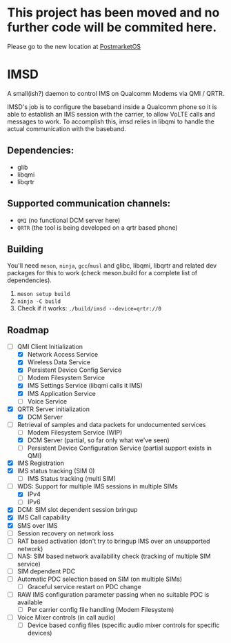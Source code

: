 # This project has been moved and no further code will be commited here.
Please go to the new location at [PostmarketOS](https://gitlab.postmarketos.org/modem/openimsd/openimsd)

# IMSD

A small(ish?) daemon to control IMS on Qualcomm Modems via QMI / QRTR.

IMSD's job is to configure the baseband inside a Qualcomm phone so it is able to establish an IMS session with the carrier, to allow VoLTE calls and messages to work. To accomplish this, imsd relies in libqmi to handle the actual communication with the baseband.

## Dependencies:
- glib
- libqmi
- libqrtr

## Supported communication channels:
- `QMI` (no functional DCM server here)
- `QRTR` (the tool is being developed on a qrtr based phone)

## Building
You'll need `meson`, `ninja`, `gcc`/`musl` and glibc, libqmi, libqrtr and related dev packages for this to work (check meson.build for a complete list of dependencies).

1. `meson setup build`
2. `ninja -C build`
3. Check if it works: `./build/imsd --device=qrtr://0`

## Roadmap
* [ ] QMI Client Initialization
  * [X] Network Access Service
  * [X] Wireless Data Service
  * [X] Persistent Device Config Service
  * [ ] Modem Filesystem Service
  * [X] IMS Settings Service (libqmi calls it IMS)
  * [X] IMS Application Service
  * [ ] Voice Service
* [X] QRTR Server initialization
  * [X] DCM Server
* [ ] Retrieval of samples and data packets for undocumented services
  * [ ] Modem Filesystem Service (WIP)
  * [X] DCM Server (partial, so far only what we've seen)
  * [ ] Persistent Device Configuration Service (partial support exists in QMI)
* [X] IMS Registration
* [X] IMS status tracking (SIM 0)
  * [ ] IMS Status tracking (multi SIM)
* [ ] WDS: Support for multiple IMS sessions in multiple SIMs
  * [X] IPv4
  * [ ] IPv6
* [X] DCM: SIM slot dependent session bringup
* [X] IMS Call capability
* [X] SMS over IMS
* [ ] Session recovery on network loss
* [ ] RAT based activation (don't try to bringup IMS over an unsupported network)
* [ ] NAS: SIM based network availability check (tracking of multiple SIM service)
* [ ] SIM dependent PDC
* [ ] Automatic PDC selection based on SIM (on multiple SIMs)
  * [ ] Graceful service restart on PDC change
* [ ] RAW IMS configuration parameter passing when no suitable PDC is available
  * [ ] Per carrier config file handling (Modem Filesystem)
* [ ] Voice Mixer controls (in call audio)
  * [ ] Device based config files (specific audio mixer controls for specific devices)
